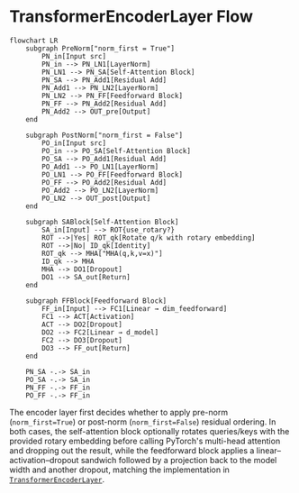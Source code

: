 # TransformerEncoderLayer Flow

```mermaid
flowchart LR
    subgraph PreNorm["norm_first = True"]
        PN_in[Input src]
        PN_in --> PN_LN1[LayerNorm]
        PN_LN1 --> PN_SA[Self-Attention Block]
        PN_SA --> PN_Add1[Residual Add]
        PN_Add1 --> PN_LN2[LayerNorm]
        PN_LN2 --> PN_FF[Feedforward Block]
        PN_FF --> PN_Add2[Residual Add]
        PN_Add2 --> OUT_pre[Output]
    end

    subgraph PostNorm["norm_first = False"]
        PO_in[Input src]
        PO_in --> PO_SA[Self-Attention Block]
        PO_SA --> PO_Add1[Residual Add]
        PO_Add1 --> PO_LN1[LayerNorm]
        PO_LN1 --> PO_FF[Feedforward Block]
        PO_FF --> PO_Add2[Residual Add]
        PO_Add2 --> PO_LN2[LayerNorm]
        PO_LN2 --> OUT_post[Output]
    end

    subgraph SABlock[Self-Attention Block]
        SA_in[Input] --> ROT{use_rotary?}
        ROT -->|Yes| ROT_qk[Rotate q/k with rotary embedding]
        ROT -->|No| ID_qk[Identity]
        ROT_qk --> MHA["MHA(q,k,v=x)"]
        ID_qk --> MHA
        MHA --> DO1[Dropout]
        DO1 --> SA_out[Return]
    end

    subgraph FFBlock[Feedforward Block]
        FF_in[Input] --> FC1[Linear → dim_feedforward]
        FC1 --> ACT[Activation]
        ACT --> DO2[Dropout]
        DO2 --> FC2[Linear → d_model]
        FC2 --> DO3[Dropout]
        DO3 --> FF_out[Return]
    end

    PN_SA -.-> SA_in
    PO_SA -.-> SA_in
    PN_FF -.-> FF_in
    PO_FF -.-> FF_in
```

The encoder layer first decides whether to apply pre-norm (`norm_first=True`) or post-norm (`norm_first=False`) residual ordering. In both cases, the self-attention block optionally rotates queries/keys with the provided rotary embedding before calling PyTorch's multi-head attention and dropping out the result, while the feedforward block applies a linear–activation–dropout sandwich followed by a projection back to the model width and another dropout, matching the implementation in [`TransformerEncoderLayer`](../model/model.py).
